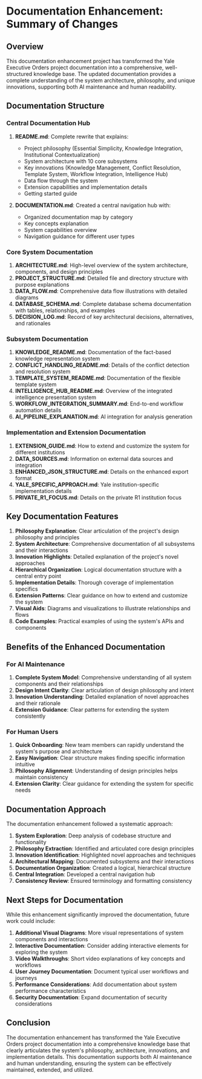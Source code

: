 # Documentation Enhancement: Summary of Changes

## Overview

This documentation enhancement project has transformed the Yale Executive Orders project documentation into a comprehensive, well-structured knowledge base. The updated documentation provides a complete understanding of the system architecture, philosophy, and unique innovations, supporting both AI maintenance and human readability.

## Documentation Structure

### Central Documentation Hub

1. **README.md**: Complete rewrite that explains:
   - Project philosophy (Essential Simplicity, Knowledge Integration, Institutional Contextualization)
   - System architecture with 10 core subsystems
   - Key innovations (Knowledge Management, Conflict Resolution, Template System, Workflow Integration, Intelligence Hub)
   - Data flow through the system
   - Extension capabilities and implementation details
   - Getting started guide

2. **DOCUMENTATION.md**: Created a central navigation hub with:
   - Organized documentation map by category
   - Key concepts explanation
   - System capabilities overview
   - Navigation guidance for different user types

### Core System Documentation

1. **ARCHITECTURE.md**: High-level overview of the system architecture, components, and design principles
2. **PROJECT_STRUCTURE.md**: Detailed file and directory structure with purpose explanations
3. **DATA_FLOW.md**: Comprehensive data flow illustrations with detailed diagrams
4. **DATABASE_SCHEMA.md**: Complete database schema documentation with tables, relationships, and examples
5. **DECISION_LOG.md**: Record of key architectural decisions, alternatives, and rationales

### Subsystem Documentation

1. **KNOWLEDGE_README.md**: Documentation of the fact-based knowledge representation system
2. **CONFLICT_HANDLING_README.md**: Details of the conflict detection and resolution system
3. **TEMPLATE_SYSTEM_README.md**: Documentation of the flexible template system
4. **INTELLIGENCE_HUB_README.md**: Overview of the integrated intelligence presentation system
5. **WORKFLOW_INTEGRATION_SUMMARY.md**: End-to-end workflow automation details
6. **AI_PIPELINE_EXPLANATION.md**: AI integration for analysis generation

### Implementation and Extension Documentation

1. **EXTENSION_GUIDE.md**: How to extend and customize the system for different institutions
2. **DATA_SOURCES.md**: Information on external data sources and integration
3. **ENHANCED_JSON_STRUCTURE.md**: Details on the enhanced export format
4. **YALE_SPECIFIC_APPROACH.md**: Yale institution-specific implementation details
5. **PRIVATE_R1_FOCUS.md**: Details on the private R1 institution focus

## Key Documentation Features

1. **Philosophy Explanation**: Clear articulation of the project's design philosophy and principles
2. **System Architecture**: Comprehensive documentation of all subsystems and their interactions
3. **Innovation Highlights**: Detailed explanation of the project's novel approaches
4. **Hierarchical Organization**: Logical documentation structure with a central entry point
5. **Implementation Details**: Thorough coverage of implementation specifics
6. **Extension Patterns**: Clear guidance on how to extend and customize the system
7. **Visual Aids**: Diagrams and visualizations to illustrate relationships and flows
8. **Code Examples**: Practical examples of using the system's APIs and components

## Benefits of the Enhanced Documentation

### For AI Maintenance

1. **Complete System Model**: Comprehensive understanding of all system components and their relationships
2. **Design Intent Clarity**: Clear articulation of design philosophy and intent
3. **Innovation Understanding**: Detailed explanation of novel approaches and their rationale
4. **Extension Guidance**: Clear patterns for extending the system consistently

### For Human Users

1. **Quick Onboarding**: New team members can rapidly understand the system's purpose and architecture
2. **Easy Navigation**: Clear structure makes finding specific information intuitive
3. **Philosophy Alignment**: Understanding of design principles helps maintain consistency
4. **Extension Clarity**: Clear guidance for extending the system for specific needs

## Documentation Approach

The documentation enhancement followed a systematic approach:

1. **System Exploration**: Deep analysis of codebase structure and functionality
2. **Philosophy Extraction**: Identified and articulated core design principles
3. **Innovation Identification**: Highlighted novel approaches and techniques
4. **Architectural Mapping**: Documented subsystems and their interactions
5. **Documentation Organization**: Created a logical, hierarchical structure
6. **Central Integration**: Developed a central navigation hub
7. **Consistency Review**: Ensured terminology and formatting consistency

## Next Steps for Documentation

While this enhancement significantly improved the documentation, future work could include:

1. **Additional Visual Diagrams**: More visual representations of system components and interactions
2. **Interactive Documentation**: Consider adding interactive elements for exploring the system
3. **Video Walkthroughs**: Short video explanations of key concepts and workflows
4. **User Journey Documentation**: Document typical user workflows and journeys
5. **Performance Considerations**: Add documentation about system performance characteristics
6. **Security Documentation**: Expand documentation of security considerations

## Conclusion

The documentation enhancement has transformed the Yale Executive Orders project documentation into a comprehensive knowledge base that clearly articulates the system's philosophy, architecture, innovations, and implementation details. This documentation supports both AI maintenance and human understanding, ensuring the system can be effectively maintained, extended, and utilized.
